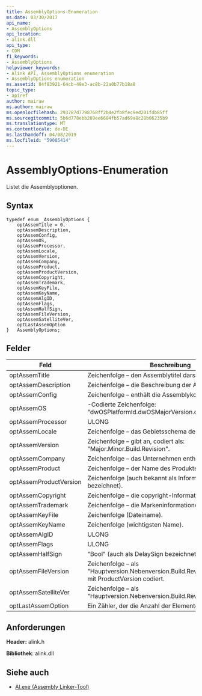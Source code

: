 ```yaml
---
title: AssemblyOptions-Enumeration
ms.date: 03/30/2017
api_name:
- AssemblyOptions
api_location:
- alink.dll
api_type:
- COM
f1_keywords:
- AssemblyOptions
helpviewer_keywords:
- Alink API, AssemblyOptions enumeration
- AssemblyOptions enumeration
ms.assetid: 84f83921-64cb-49e3-ac8b-22a0b77b18a8
topic_type:
- apiref
author: mairaw
ms.author: mairaw
ms.openlocfilehash: 293787d7798768ff2b4e2fb8fec9ed201fdb85ff
ms.sourcegitcommit: 5b6d778ebb269ee6684fb57ad69a8c28b06235b9
ms.translationtype: MT
ms.contentlocale: de-DE
ms.lasthandoff: 04/08/2019
ms.locfileid: "59085414"
---
```

# <a name="assemblyoptions-enumeration"></a>AssemblyOptions-Enumeration
Listet die Assemblyoptionen.  
  
## <a name="syntax"></a>Syntax  
  
```  
typedef enum _AssemblyOptions {  
    optAssemTitle = 0,  
    optAssemDescription,  
    optAssemConfig,  
    optAssemOS,  
    optAssemProcessor,  
    optAssemLocale,  
    optAssemVersion,  
    optAssemCompany,  
    optAssemProduct,  
    optAssemProductVersion,  
    optAssemCopyright,  
    optAssemTrademark,  
    optAssemKeyFile,  
    optAssemKeyName,  
    optAssemAlgID,  
    optAssemFlags,  
    optAssemHalfSign,  
    optAssemFileVersion,  
    optAssemSatelliteVer,  
    optLastAssemOption  
}   AssemblyOptions;  
```  
  
## <a name="fields"></a>Felder  
  
|Feld|Beschreibung|  
|-----------|-----------------|  
|optAssemTitle|Zeichenfolge – den Assemblytitel darstellt.|  
|optAssemDescription|Zeichenfolge – die Beschreibung der Assembly enthält.|  
|optAssemConfig|Zeichenfolge – enthält die Assemblykonfiguration.|  
|optAssemOS|-Codierte Zeichenfolge: "dwOSPlatformId.dwOSMajorVersion.dwOSMinorVersion".|  
|optAssemProcessor|ULONG|  
|optAssemLocale|Zeichenfolge – das Gebietsschema der Assembly enthält.|  
|optAssemVersion|Zeichenfolge – gibt an, codiert als: "Major.Minor.Build.Revision".|  
|optAssemCompany|Zeichenfolge – das Unternehmen enthält.|  
|optAssemProduct|Zeichenfolge – der Name des Produkts enthält.|  
|optAssemProductVersion|Zeichenfolge (auch bekannt als InformationalVersion bezeichnet).|  
|optAssemCopyright|Zeichenfolge – die copyright-Informationen enthält.|  
|optAssemTrademark|Zeichenfolge – die Markeninformationen enthält.|  
|optAssemKeyFile|Zeichenfolge (Dateiname).|  
|optAssemKeyName|Zeichenfolge (wichtigsten Name).|  
|optAssemAlgID|ULONG|  
|optAssemFlags|ULONG|  
|optAssemHalfSign|"Bool" (auch als DelaySign bezeichnet).|  
|optAssemFileVersion|Zeichenfolge – als "Hauptversion.Nebenversion.Build.Revision"--identisch mit ProductVersion codiert.|  
|optAssemSatelliteVer|Zeichenfolge – als "Hauptversion.Nebenversion.Build.Revision" codiert.|  
|optLastAssemOption|Ein Zähler, der die Anzahl der Elemente.|  
  
## <a name="requirements"></a>Anforderungen  
 **Header:** alink.h  
  
 **Bibliothek**: alink.dll  
  
## <a name="see-also"></a>Siehe auch

- [Al.exe (Assembly Linker-Tool)](../../../../docs/framework/tools/al-exe-assembly-linker.md)
